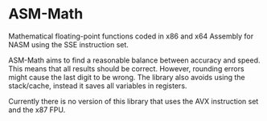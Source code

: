 # ASM-Math
<p>Mathematical floating-point functions coded in x86 and x64 Assembly for NASM using the SSE instruction set.</p>
<p>ASM-Math aims to find a reasonable balance between accuracy and speed. This means
that all results should be correct. However, rounding errors might cause the last digit
to be wrong. The library also avoids using the stack/cache, instead it saves all variables in registers.</p>
<p>Currently there is no version of this library that uses the AVX instruction set and the x87 FPU.</p>
